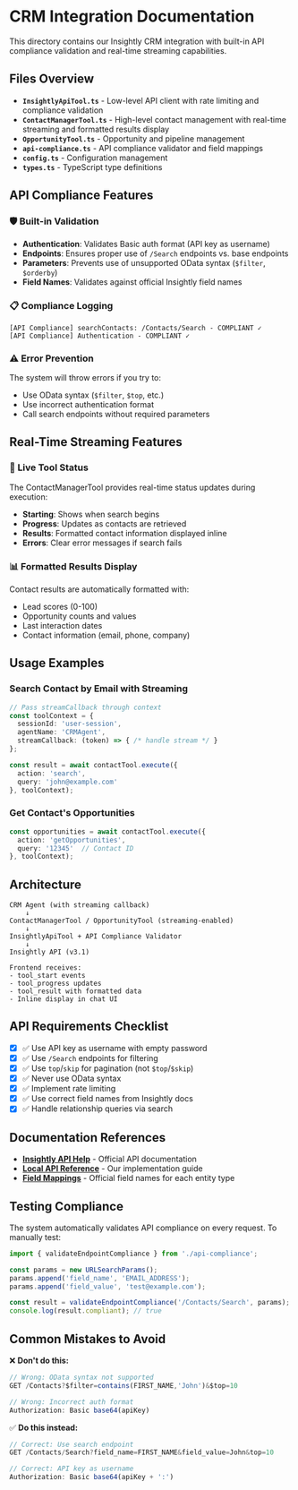 # CRM Integration Documentation

This directory contains our Insightly CRM integration with built-in API compliance validation and real-time streaming capabilities.

## Files Overview

- **`InsightlyApiTool.ts`** - Low-level API client with rate limiting and compliance validation
- **`ContactManagerTool.ts`** - High-level contact management with real-time streaming and formatted results display
- **`OpportunityTool.ts`** - Opportunity and pipeline management
- **`api-compliance.ts`** - API compliance validator and field mappings
- **`config.ts`** - Configuration management
- **`types.ts`** - TypeScript type definitions

## API Compliance Features

### 🛡️ Built-in Validation
- **Authentication**: Validates Basic auth format (API key as username)
- **Endpoints**: Ensures proper use of `/Search` endpoints vs. base endpoints
- **Parameters**: Prevents use of unsupported OData syntax (`$filter`, `$orderby`)
- **Field Names**: Validates against official Insightly field names

### 📋 Compliance Logging
```
[API Compliance] searchContacts: /Contacts/Search - COMPLIANT ✓
[API Compliance] Authentication - COMPLIANT ✓
```

### ⚠️ Error Prevention
The system will throw errors if you try to:
- Use OData syntax (`$filter`, `$top`, etc.)
- Use incorrect authentication format
- Call search endpoints without required parameters

## Real-Time Streaming Features

### 🚀 Live Tool Status
The ContactManagerTool provides real-time status updates during execution:
- **Starting**: Shows when search begins
- **Progress**: Updates as contacts are retrieved
- **Results**: Formatted contact information displayed inline
- **Errors**: Clear error messages if search fails

### 📊 Formatted Results Display
Contact results are automatically formatted with:
- Lead scores (0-100)
- Opportunity counts and values
- Last interaction dates
- Contact information (email, phone, company)

## Usage Examples

### Search Contact by Email with Streaming
```typescript
// Pass streamCallback through context
const toolContext = {
  sessionId: 'user-session',
  agentName: 'CRMAgent',
  streamCallback: (token) => { /* handle stream */ }
};

const result = await contactTool.execute({
  action: 'search',
  query: 'john@example.com'
}, toolContext);
```

### Get Contact's Opportunities
```typescript
const opportunities = await contactTool.execute({
  action: 'getOpportunities',
  query: '12345'  // Contact ID
}, toolContext);
```

## Architecture

```
CRM Agent (with streaming callback)
    ↓
ContactManagerTool / OpportunityTool (streaming-enabled)
    ↓  
InsightlyApiTool + API Compliance Validator
    ↓
Insightly API (v3.1)
    
Frontend receives:
- tool_start events
- tool_progress updates  
- tool_result with formatted data
- Inline display in chat UI
```

## API Requirements Checklist

- [x] ✅ Use API key as username with empty password
- [x] ✅ Use `/Search` endpoints for filtering
- [x] ✅ Use `top`/`skip` for pagination (not `$top`/`$skip`)
- [x] ✅ Never use OData syntax
- [x] ✅ Implement rate limiting
- [x] ✅ Use correct field names from Insightly docs
- [x] ✅ Handle relationship queries via search

## Documentation References

- **[Insightly API Help](https://api.insightly.com/v3.1/Help)** - Official API documentation
- **[Local API Reference](../../../docs/crm-api-reference.md)** - Our implementation guide
- **[Field Mappings](./api-compliance.ts)** - Official field names for each entity type

## Testing Compliance

The system automatically validates API compliance on every request. To manually test:

```typescript
import { validateEndpointCompliance } from './api-compliance';

const params = new URLSearchParams();
params.append('field_name', 'EMAIL_ADDRESS'); 
params.append('field_value', 'test@example.com');

const result = validateEndpointCompliance('/Contacts/Search', params);
console.log(result.compliant); // true
```

## Common Mistakes to Avoid

❌ **Don't do this:**
```javascript
// Wrong: OData syntax not supported
GET /Contacts?$filter=contains(FIRST_NAME,'John')&$top=10

// Wrong: Incorrect auth format  
Authorization: Basic base64(apiKey)
```

✅ **Do this instead:**
```javascript
// Correct: Use search endpoint
GET /Contacts/Search?field_name=FIRST_NAME&field_value=John&top=10

// Correct: API key as username
Authorization: Basic base64(apiKey + ':')
```